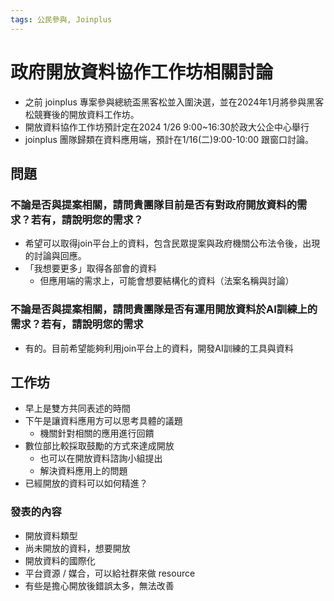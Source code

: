 ```yaml
---
tags: 公民參與, Joinplus 
---
```

# 政府開放資料協作工作坊相關討論
- 之前 joinplus 專案參與總統盃黑客松並入圍決選，並在2024年1月將參與黑客松競賽後的開放資料工作坊。
- 開放資料協作工作坊預計定在2024 1/26 9:00~16:30於政大公企中心舉行
- joinplus 團隊歸類在資料應用端，預計在1/16(二)9:00-10:00 跟窗口討論。

## 問題

### 不論是否與提案相關，請問貴團隊目前是否有對政府開放資料的需求？若有，請說明您的需求？
- 希望可以取得join平台上的資料，包含民眾提案與政府機關公布法令後，出現的討論與回應。
- 「我想要更多」取得各部會的資料
    - 但應用端的需求上，可能會想要結構化的資料（法案名稱與討論）

### 不論是否與提案相關，請問貴團隊是否有運用開放資料於AI訓練上的需求？若有，請說明您的需求
- 有的。目前希望能夠利用join平台上的資料，開發AI訓練的工具與資料

## 工作坊
- 早上是雙方共同表述的時間
- 下午是讓資料應用方可以思考具體的議題
    - 機關針對相關的應用進行回饋
- 數位部比較採取鼓勵的方式來達成開放
    - 也可以在開放資料諮詢小組提出
    - 解決資料應用上的問題
- 已經開放的資料可以如何精進？

### 發表的內容
- 開放資料類型
- 尚未開放的資料，想要開放
- 開放資料的國際化
- 平台資源 / 媒合，可以給社群來做 resource 
- 有些是擔心開放後錯誤太多，無法改善
